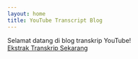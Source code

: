 ```yaml
---
layout: home
title: YouTube Transcript Blog
---
```

Selamat datang di blog transkrip YouTube!  
[Ekstrak Transkrip Sekarang](/tools/transcript.html)
